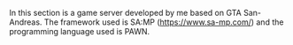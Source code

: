 In this section is a game server developed by me based on GTA San-Andreas. The framework used is SA:MP (https://www.sa-mp.com/) and the programming language used is PAWN.